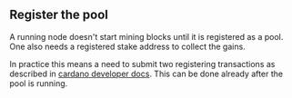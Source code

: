 
## Register the pool

A running node doesn't start mining blocks until it is registered as a pool. One also needs a registered stake address to collect the gains.

In practice this means a need to submit two registering transactions as described in [cardano developer docs](https://developers.cardano.org/docs/operate-a-stake-pool/block-producer-keys). This can be done already after the pool is running.